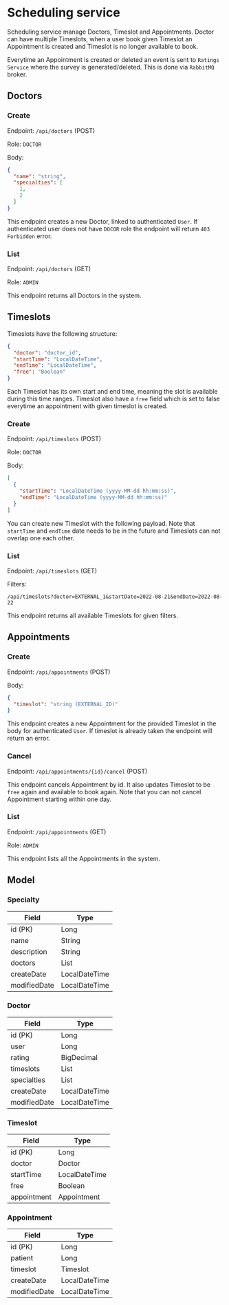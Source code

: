 # Scheduling service

Scheduling service manage Doctors, Timeslot and Appointments.
Doctor can have multiple Timeslots, when a user book given Timeslot an Appointment is created and Timeslot is no longer
available to book.

Everytime an Appointment is created or deleted an event is sent to `Ratings Service` where the survey is
generated/deleted. This is done via `RabbitMQ` broker.

## Doctors

### Create

Endpoint: `/api/doctors` (POST)

Role: `DOCTOR`

Body:

```json
{
  "name": "string",
  "specialties": [
    1,
    2
  ]
}
```

This endpoint creates a new Doctor, linked to authenticated `User`. If authenticated user does not have `DOCOR` role
the endpoint will return `403 Forbidden` error.

### List

Endpoint: `/api/doctors` (GET)

Role: `ADMIN`

This endpoint returns all Doctors in the system.

## Timeslots

Timeslots have the following structure:

```json
{
  "doctor": "doctor_id",
  "startTime": "LocalDateTime",
  "endTime": "LocalDateTime",
  "free": "Boolean"
}
```

Each Timeslot has its own start and end time, meaning the slot is available during this time ranges. Timeslot also have
a `free` field which is set to false everytime an appointment with given timeslot is created.

### Create

Endpoint: `/api/timeslots` (POST)

Role: `DOCTOR`

Body:

```json
[
  {
    "startTime": "LocalDateTime (yyyy-MM-dd hh:mm:ss)",
    "endTime": "LocalDateTime (yyyy-MM-dd hh:mm:ss)"
  }
]
```

You can create new Timeslot with the following payload. Note that `startTime` and `endTime` date needs to be in the
future and Timeslots can not overlap one each other.

### List

Endpoint: `/api/timeslots` (GET)

Filters:

```
/api/timeslots?doctor=EXTERNAL_1&startDate=2022-08-21&endDate=2022-08-22
```

This endpoint returns all available Timeslots for given filters.

## Appointments

### Create

Endpoint: `/api/appointments` (POST)

Body:

```json
{
  "timeslot": "string (EXTERNAL_ID)"
}
```

This endpoint creates a new Appointment for the provided Timeslot in the body for authenticated `User`. If timeslot is already
taken the endpoint will return an error.

### Cancel

Endpoint: `/api/appointments/{id}/cancel` (POST)

This endpoint cancels Appointment by id. It also updates Timeslot to be `free` again and available to book
again. Note that you can not cancel Appointment starting within one day.

### List
Endpoint: `/api/appointments` (GET)

Role: `ADMIN`

This endpoint lists all the Appointments in the system.

## Model

### Specialty

| Field        | Type          |
|--------------|---------------|
| id (PK)      | Long          |
| name         | String        |
| description  | String        |
| doctors      | List<Doctor>  |
| createDate   | LocalDateTime |
| modifiedDate | LocalDateTime |

### Doctor

| Field        | Type            |
|--------------|-----------------|
| id (PK)      | Long            |
| user         | Long            |
| rating       | BigDecimal      |
| timeslots    | List<Timeslot>  |
| specialties  | List<Specialty> |
| createDate   | LocalDateTime   |
| modifiedDate | LocalDateTime   |

### Timeslot

| Field        | Type          |
|--------------|---------------|
| id (PK)      | Long          |
| doctor       | Doctor        |
| startTime    | LocalDateTime |
| free         | Boolean       |
| appointment  | Appointment   |

### Appointment

| Field        | Type          |
|--------------|---------------|
| id (PK)      | Long          |
| patient      | Long          |
| timeslot     | Timeslot      |
| createDate   | LocalDateTime |
| modifiedDate | LocalDateTime |
